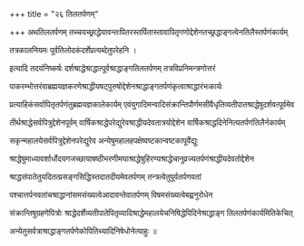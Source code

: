 +++
title = "२६ तिलतर्पणम्"

+++
अथतिलतर्पणम् तच्चयच्छ्राद्धेयावन्तःपितरस्तर्पितास्तावापितृगणोद्देशेनतच्छ्रद्धाङ्गत्वेनतिलैस्तर्पणंकार्यम्

तत्रकालनियमः पूर्वतिलोदकंदर्शेप्रत्यब्देतुपरेहनि ।

इत्यादि तदयंनिष्कर्षः दर्शश्राद्धेश्राद्धात्पूर्वश्राद्धाङ्गतिलतर्पणम् तत्रविप्रनिमन्त्रणोत्तरं

पाकरम्भोत्तरंवाब्रह्मयज्ञकरणेश्राद्धीयषट्‌पुरुषोद्देशेनश्राद्धाङ्गतर्पणंकृत्वाश्राद्धारंभःकार्यः

प्रत्याहिकंसर्वापितृतर्पणंतुब्रह्मयज्ञकालेकार्यम् एवंयुगादिमन्वादिसंक्रान्तिपौर्णमसीवैधृतिव्यतीपातश्राद्धेषुदर्शवत्पूर्वमेव

तीर्थश्राद्धेसर्वपित्रुद्देशेनपूर्वम् वार्षिकश्राद्धेपरेद्युरेवश्राद्धीयदेवतात्रयोद्देशेन वार्षिकश्राद्धदिनेनित्यतर्पणंतिलैर्नकार्यम्

सकृन्महालयेसर्वपित्रुद्देशेनपरेद्युरेव अन्येषुमहालहपक्षेष्वष्टकान्वष्टकापूर्वेद्युः

श्राद्धेषुमाध्यावर्शार्धोदयगजच्छायाषष्ठीभरणीमघाश्राद्धेषुहिरण्यश्राद्धेचानुव्रज्यतर्पणंश्राद्धीयदेवतोद्देशेन

श्राद्धसंपातेतुयदितत्प्रसङ्गसिद्धिस्तदातदीयमेवतर्पणम् तन्त्रत्वेतुपूर्वतर्पणवतां

पश्चात्तर्पनवतांचश्राद्धानांसमसंख्यत्वेआदावन्तेवातर्पणम् विषमसंख्यत्वेबह्वनुरोधेन

संक्रान्तिषुग्रहणेपित्रोः श्राद्धेदर्शेव्यतीपातेपितृव्यादिश्राद्धेमहालयेचनिषिद्धेपिदिनेश्राद्धाङ्ग तिलतर्पणंकार्यमितिकेचित्

अन्येतुसर्वत्राश्राद्धाङ्गतर्पणेकोपितिथ्यादिनिषेधोनेत्याहुः ॥
